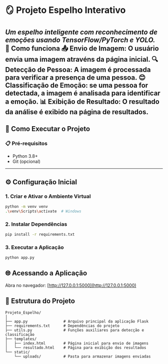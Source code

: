 # 🪞 Projeto Espelho Interativo  
*Um espelho inteligente com reconhecimento de emoções usando TensorFlow/PyTorch e YOLO.*  
🧠 Como funciona
📤 Envio de Imagem: O usuário envia uma imagem atravéns da página inicial.
🔍 Detecção de Pessoa: A imagem é processada para verificar a presença de uma pessoa.
😊 Classificação de Emoção: se uma pessoa for detectada, a imagem é analisada para identificar a emoção.
📊 Exibição de Resultado: O resultado da análise é exibido na página de resultados.
---
## 🚀 Como Executar o Projeto  

### 📋 Pré-requisitos  
- Python 3.8+  
- Git (opcional)  

---

## ⚙️ Configuração Inicial  

### 1. Criar e Ativar o Ambiente Virtual  
```bash
python -m venv venv
.\venv\Scripts\activate  # Windows
```
### 2. Instalar Dependências
```bash
pip install -r requirements.txt
```
### 3. Executar a Aplicação
```bash
python app.py
```
## 🌐 Acessando a Aplicação  
Abra no navegador: [http://127.0.0.1:5000](http://127.0.0.1:5000)

## 📁 Estrutura do Projeto
```text
Projeto_Espelho/
│
├── app.py                # Arquivo principal da aplicação Flask
├── requirements.txt      # Dependências do projeto
├── utils.py              # Funções auxiliares para detecção e classificação
├── templates/
│   ├── index.html        # Página inicial para envio de imagens
│   └── resultado.html    # Página para exibição dos resultados
└── static/
    └── uploads/          # Pasta para armazenar imagens enviadas
```


